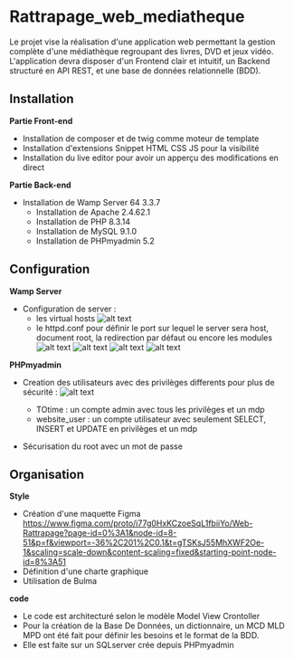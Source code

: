# Rattrapage_web_mediatheque
Le projet vise la réalisation d'une application web permettant la gestion complète d'une médiathèque regroupant des livres, DVD et jeux vidéo. L'application devra disposer d'un Frontend clair et intuitif, un Backend structuré en API REST, et une base de données relationnelle (BDD).


## Installation

**Partie Front-end**
- Installation de composer et de twig comme moteur de template
- Installation d'extensions Snippet HTML CSS JS pour la visibilité
- Installation du live editor pour avoir un apperçu des modifications en direct

**Partie Back-end**
- Installation de Wamp Server 64 3.3.7
    - Installation de Apache 2.4.62.1
    - Installation de PHP 8.3.14
    - Installation de MySQL 9.1.0
    - Installation de PHPmyadmin 5.2


## Configuration

**Wamp Server**
- Configuration de server :
    - les virtual hosts ![alt text](/Rattrapage_web_mediatheque/imgREADME/image.png)
    - le httpd.conf pour définir le port sur lequel le server sera host, document root, la redirection par défaut ou encore les modules
    ![alt text](/Rattrapage_web_mediatheque/imgREADME/image-3.png)
    ![alt text](/Rattrapage_web_mediatheque/imgREADME/image-4.png)
    ![alt text](/Rattrapage_web_mediatheque/imgREADME/image-5.png)
    ![alt text](/Rattrapage_web_mediatheque/imgREADME/image-6.png)

**PHPmyadmin**
- Creation des utilisateurs avec des privilèges differents pour plus de sécurité : 
![alt text](/Rattrapage_web_mediatheque/imgREADME/image-2.png)
    - TOtime : un compte admin avec tous les privilèges et un mdp
    - website_user : un compte utilisateur avec seulement SELECT, INSERT et UPDATE en privilèges et un mdp

- Sécurisation du root avec un mot de passe




## Organisation

**Style**
- Création d'une maquette Figma 
https://www.figma.com/proto/i77g0HxKCzoeSqL1fbiiYo/Web-Rattrapage?page-id=0%3A1&node-id=8-51&p=f&viewport=-36%2C201%2C0.1&t=gTSKsJ55MhXWF2Oe-1&scaling=scale-down&content-scaling=fixed&starting-point-node-id=8%3A51
- Définition d'une charte graphique
- Utilisation de Bulma

**code**

- Le code est architecturé selon le modèle Model View Crontoller 
- Pour la création de la Base De Données, un dictionnaire, un MCD MLD MPD ont été fait pour définir les besoins et le format de la BDD.
- Elle est faite sur un SQLserver crée depuis PHPmyadmin

